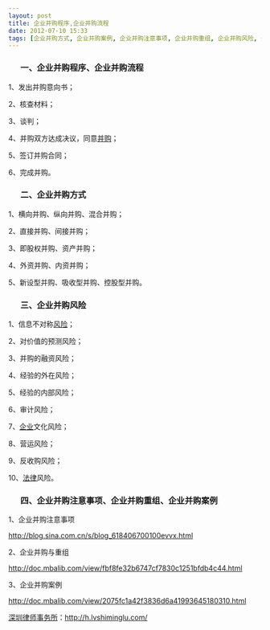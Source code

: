 ```yaml
---
layout: post
title: 企业并购程序,企业并购流程
date: 2012-07-10 15:33
tags: [企业并购方式, 企业并购案例, 企业并购注意事项, 企业并购重组, 企业并购风险, 公司法全文, 深圳公司法律师网, 深圳法律顾问律师]
---
```

<ol>
<h3>一、企业并购程序、企业并购流程</h3>
</ol>
1、发出并购意向书；

2、核查材料；

3、谈判；

4、并购双方达成决议，同意<a href="http://h.lvshiminglu.com/law/904.html">并购</a>；

5、签订并购合同；

6、完成并购。
<ol>
<h3>二、企业并购方式</h3>
</ol>
1、横向并购、纵向并购、混合并购；

2、直接并购、间接并购；

3、即股权并购、资产并购；

4、外资并购、内资并购；

5、新设型并购、吸收型并购、控股型并购。
<ol>
<h3>三、企业并购风险</h3>
</ol>
1、信息不对称<a href="http://h.lvshiminglu.com/law/751.html">风险</a>；

2、对价值的预测风险；

3、并购的融资风险；

4、经验的外在风险；

5、经验的内部风险；

6、审计风险；

7、<a href="http://h.lvshiminglu.com/law/536.html">企业</a>文化风险；

8、营运风险；

9、反收购风险；

10、<a href="http://h.lvshiminglu.com/law/518.html">法律</a>风险。
<ol>
<h3>四、企业并购注意事项、企业并购重组、企业并购案例</h3>
</ol>
1、企业并购注意事项

http://blog.sina.com.cn/s/blog_618406700100evvx.html

2、企业并购与重组

http://doc.mbalib.com/view/fbf8fe32b6747cf7830c1251bfdb4c44.html

3、企业并购案例

http://doc.mbalib.com/view/2075fc1a42f3836d6a41993645180310.html

<a href="http://h.lvshiminglu.com/">深圳律师事务所</a>：<a href="http://h.lvshiminglu.com/">http://h.lvshiminglu.com/</a>

